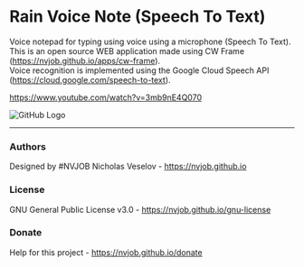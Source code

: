 # Rain Voice Note (Speech To Text)

Voice notepad for typing using voice using a microphone (Speech To Text). <br>
This is an open source WEB application made using CW Frame (https://nvjob.github.io/apps/cw-frame). <br>
Voice recognition is implemented using the Google Cloud Speech API (https://cloud.google.com/speech-to-text).

https://www.youtube.com/watch?v=3mb9nE4Q070

![GitHub Logo](https://raw.githubusercontent.com/nvjob/nvjob.github.io/master/repo/devlog/rain%20voice%20note/1003/pic/1.png)

-------------------------------------------------------------------

### Authors
Designed by #NVJOB Nicholas Veselov - https://nvjob.github.io

### License
GNU General Public License v3.0 - https://nvjob.github.io/gnu-license

### Donate
Help for this project - https://nvjob.github.io/donate

